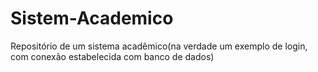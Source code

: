 # Sistem-Academico
Repositório de um sistema acadêmico(na verdade um exemplo de login, com conexão estabelecida com banco de dados)
